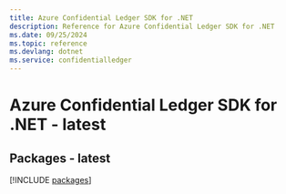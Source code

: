 ```yaml
---
title: Azure Confidential Ledger SDK for .NET
description: Reference for Azure Confidential Ledger SDK for .NET
ms.date: 09/25/2024
ms.topic: reference
ms.devlang: dotnet
ms.service: confidentialledger
---
```

# Azure Confidential Ledger SDK for .NET - latest
## Packages - latest
[!INCLUDE [packages](confidential-ledger-index.md)]